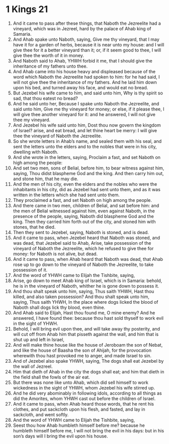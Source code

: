 ﻿# 1 Kings 21
1. And it came to pass after these things, that Naboth the Jezreelite had a vineyard, which was in Jezreel, hard by the palace of Ahab king of Samaria. 
2. And Ahab spake unto Naboth, saying, Give me thy vineyard, that I may have it for a garden of herbs, because it is near unto my house: and I will give thee for it a better vineyard than it; or, if it seem good to thee, I will give thee the worth of it in money. 
3. And Naboth said to Ahab, YHWH forbid it me, that I should give the inheritance of my fathers unto thee. 
4. And Ahab came into his house heavy and displeased because of the word which Naboth the Jezreelite had spoken to him: for he had said, I will not give thee the inheritance of my fathers. And he laid him down upon his bed, and turned away his face, and would eat no bread. 
5.  But Jezebel his wife came to him, and said unto him, Why is thy spirit so sad, that thou eatest no bread? 
6. And he said unto her, Because I spake unto Naboth the Jezreelite, and said unto him, Give me thy vineyard for money; or else, if it please thee, I will give thee another vineyard for it: and he answered, I will not give thee my vineyard. 
7. And Jezebel his wife said unto him, Dost thou now govern the kingdom of Israel? arise, and eat bread, and let thine heart be merry: I will give thee the vineyard of Naboth the Jezreelite. 
8. So she wrote letters in Ahab’s name, and sealed them with his seal, and sent the letters unto the elders and to the nobles that were in his city, dwelling with Naboth. 
9. And she wrote in the letters, saying, Proclaim a fast, and set Naboth on high among the people: 
10. And set two men, sons of Belial, before him, to bear witness against him, saying, Thou didst blaspheme God and the king. And then carry him out, and stone him, that he may die. 
11. And the men of his city, even the elders and the nobles who were the inhabitants in his city, did as Jezebel had sent unto them, and as it was written in the letters which she had sent unto them. 
12. They proclaimed a fast, and set Naboth on high among the people. 
13. And there came in two men, children of Belial, and sat before him: and the men of Belial witnessed against him, even against Naboth, in the presence of the people, saying, Naboth did blaspheme God and the king. Then they carried him forth out of the city, and stoned him with stones, that he died. 
14. Then they sent to Jezebel, saying, Naboth is stoned, and is dead. 
15.  And it came to pass, when Jezebel heard that Naboth was stoned, and was dead, that Jezebel said to Ahab, Arise, take possession of the vineyard of Naboth the Jezreelite, which he refused to give thee for money: for Naboth is not alive, but dead. 
16. And it came to pass, when Ahab heard that Naboth was dead, that Ahab rose up to go down to the vineyard of Naboth the Jezreelite, to take possession of it. 
17.  And the word of YHWH came to Elijah the Tishbite, saying, 
18. Arise, go down to meet Ahab king of Israel, which is in Samaria: behold, he is in the vineyard of Naboth, whither he is gone down to possess it. 
19. And thou shalt speak unto him, saying, Thus saith YHWH, Hast thou killed, and also taken possession? And thou shalt speak unto him, saying, Thus saith YHWH, In the place where dogs licked the blood of Naboth shall dogs lick thy blood, even thine. 
20. And Ahab said to Elijah, Hast thou found me, O mine enemy? And he answered, I have found thee: because thou hast sold thyself to work evil in the sight of YHWH. 
21. Behold, I will bring evil upon thee, and will take away thy posterity, and will cut off from Ahab him that pisseth against the wall, and him that is shut up and left in Israel, 
22. And will make thine house like the house of Jeroboam the son of Nebat, and like the house of Baasha the son of Ahijah, for the provocation wherewith thou hast provoked me to anger, and made Israel to sin. 
23. And of Jezebel also spake YHWH, saying, The dogs shall eat Jezebel by the wall of Jezreel. 
24. Him that dieth of Ahab in the city the dogs shall eat; and him that dieth in the field shall the fowls of the air eat. 
25.  But there was none like unto Ahab, which did sell himself to work wickedness in the sight of YHWH, whom Jezebel his wife stirred up. 
26. And he did very abominably in following idols, according to all things as did the Amorites, whom YHWH cast out before the children of Israel. 
27. And it came to pass, when Ahab heard those words, that he rent his clothes, and put sackcloth upon his flesh, and fasted, and lay in sackcloth, and went softly. 
28. And the word of YHWH came to Elijah the Tishbite, saying, 
29. Seest thou how Ahab humbleth himself before me? because he humbleth himself before me, I will not bring the evil in his days: but in his son’s days will I bring the evil upon his house. 
